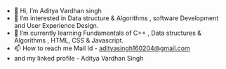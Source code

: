 - 👋 Hi, I’m Aditya Vardhan singh 
- 👀 I’m interested in Data structure & Algorithms , software Development and User Experience Design.
- 🌱 I’m currently learning Fundamentals of C++ , Data structures & Algorithms , HTML, CSS & Javascript.
- 📫 How to reach me Mail Id - adityasingh160204@gmail.com 
- and my linked profile - Aditya Vardhan Singh 

<!---
Adityavardhan004/Adityavardhan004 is a ✨ special ✨ repository because its `README.md` (this file) appears on your GitHub profile.
You can click the Preview link to take a look at your changes.
--->
